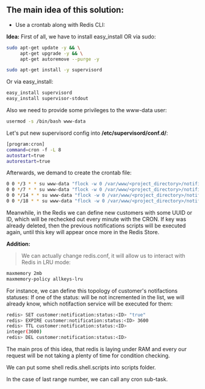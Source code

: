 ## The main idea of this solution:

- Use a crontab along with Redis CLI:

**Idea:**
First of all, we have to install easy_install OR via sudo:

```sh
sudo apt-get update -y && \
     apt-get upgrade -y && \
     apt-get autoremove --purge -y

sudo apt-get install -y supervisord
```

Or via easy_install:

```sh
easy_install supervisord
easy_install supervisor-stdout
```

Also we need to provide some privileges to the www-data user:

```sh
usermod -s /bin/bash www-data
```

Let's put new supervisord config into **/etc/supervisord/conf.d/**:

```sh
[program:cron]
command=cron -f -L 8
autostart=true
autorestart=true
```

Afterwards, we demand to create the crontab file:

```sh
0 0 */3 * * su www-data "flock -w 0 /var/www/<project_directory>/notifications_recheck.lock /var/www/<project_directory>/bin console --env=prod customers:notifications:recheck > /var/www/<project_directory>/var/logs/cron_notifications_recheck.log 2>&1"
0 0 */7 * * su www-data "flock -w 0 /var/www/<project_directory>/notifications_recheck.lock /var/www/<project_directory>/bin console --env=prod customers:notifications:recheck > /var/www/<project_directory>/var/logs/cron_notifications_recheck.log 2>&1"
0 0 */14 * * su www-data "flock -w 0 /var/www/<project_directory>/notifications_recheck.lock /var/www/<project_directory>/bin console --env=prod customers:notifications:recheck > /var/www/<project_directory>/var/logs/cron_notifications_recheck.log 2>&1"
0 0 */18 * * su www-data "flock -w 0 /var/www/<project_directory>/notifications_recheck.lock /var/www/<project_directory>/bin console --env=prod customers:notifications:recheck > /var/www/<project_directory>/var/logs/cron_notifications_recheck.log 2>&1"
```

Meanwhile, in the Redis we can define new customers with some UUID or ID, which will be rechecked out every minute with the CRON.
If key was already deleted, then the previous notifications scripts will be executed again, until this key will appear once more in the Redis Store.

**Addition:**

> We can actually change redis.conf, it will allow us to interact with Redis in LRU mode:

```sh
maxmemory 2mb
maxmemory-policy allkeys-lru
```

For instance, we can define this topology of customer's notifactions statuses:
If one of the status:<ID> will be not incremented in the list, we will already know, which
notifaction service will be executed for them:

```sh
redis> SET customer:notification:status:<ID> "true"
redis> EXPIRE customer:notification:status:<ID> 3600
redis> TTL customer:notification:status:<ID>
integer(3600)
redis> DEL customer:notification:status:<ID>
```

The main pros of this idea, that redis is laying under RAM and every our request will be not taking a plenty of time for condition checking.

We can put some shell redis.shell.scripts into scripts folder.

In the case of last range number, we can call any cron sub-task.
